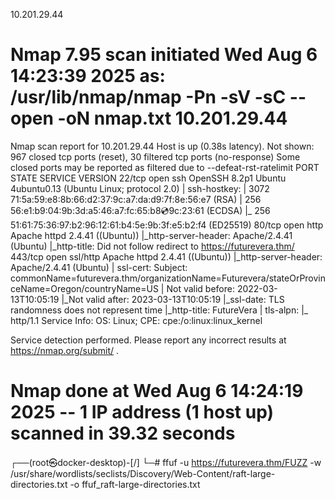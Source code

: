 10.201.29.44

# Nmap 7.95 scan initiated Wed Aug 6 14:23:39 2025 as: /usr/lib/nmap/nmap -Pn -sV -sC --open -oN nmap.txt 10.201.29.44

Nmap scan report for 10.201.29.44
Host is up (0.38s latency).
Not shown: 967 closed tcp ports (reset), 30 filtered tcp ports (no-response)
Some closed ports may be reported as filtered due to --defeat-rst-ratelimit
PORT STATE SERVICE VERSION
22/tcp open ssh OpenSSH 8.2p1 Ubuntu 4ubuntu0.13 (Ubuntu Linux; protocol 2.0)
| ssh-hostkey:
| 3072 71:5a:59:e8:8b:66:d2:37:9c:a7:da:d9:7f:8e:56:e7 (RSA)
| 256 56:e1:b9:04:9b:3d:a5:46:a7:fc:65:b8:cd:9c:23:61 (ECDSA)
|_ 256 51:61:75:36:97:b2:96:12:61:b4:5e:9b:3f:e5:b2:f4 (ED25519)
80/tcp open http Apache httpd 2.4.41 ((Ubuntu))
|\_http-server-header: Apache/2.4.41 (Ubuntu)
|\_http-title: Did not follow redirect to https://futurevera.thm/
443/tcp open ssl/http Apache httpd 2.4.41 ((Ubuntu))
|\_http-server-header: Apache/2.4.41 (Ubuntu)
| ssl-cert: Subject: commonName=futurevera.thm/organizationName=Futurevera/stateOrProvinceName=Oregon/countryName=US
| Not valid before: 2022-03-13T10:05:19
|\_Not valid after: 2023-03-13T10:05:19
|\_ssl-date: TLS randomness does not represent time
|\_http-title: FutureVera
| tls-alpn:
|_ http/1.1
Service Info: OS: Linux; CPE: cpe:/o:linux:linux_kernel

Service detection performed. Please report any incorrect results at https://nmap.org/submit/ .

# Nmap done at Wed Aug 6 14:24:19 2025 -- 1 IP address (1 host up) scanned in 39.32 seconds

┌──(root㉿docker-desktop)-[/]
└─# ffuf -u https://futurevera.thm/FUZZ -w /usr/share/wordlists/seclists/Discovery/Web-Content/raft-large-directories.txt -o ffuf_raft-large-directories.txt
